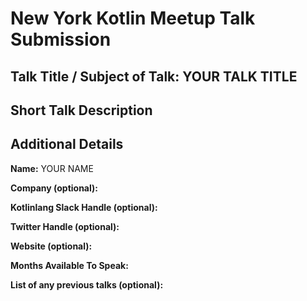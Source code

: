 # New York Kotlin Meetup Talk Submission

## Talk Title / Subject of Talk: YOUR TALK TITLE

## Short Talk Description
<!-- Place your 2-5 sentence talk description below this line. -->

## Additional Details
<!-- Place answers to the follower questions on the line below the title-->

**Name:** 
YOUR NAME

**Company (optional):**

**Kotlinlang Slack Handle (optional):**

**Twitter Handle (optional):**

**Website (optional):**

**Months Available To Speak:**

**List of any previous talks (optional):**
